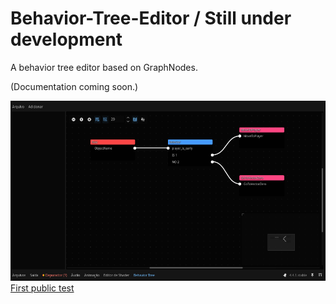 # Behavior-Tree-Editor / Still under development
A behavior tree editor based on GraphNodes.

(Documentation coming soon.)

![docs_image_01](docs/images/01.png)
[First public test](https://youtu.be/LiAmV6GmpK8)